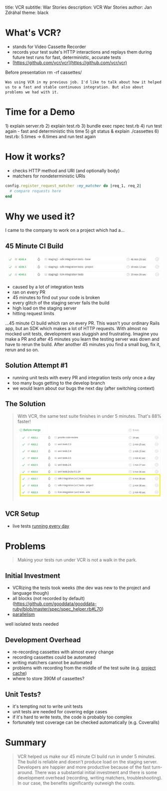 title: VCR
subtitle: War Stories
description: VCR War Stories
author: Jan Zdráhal
theme: black

# What's VCR?

- stands for Video Cassette Recorder
- records your test suite's HTTP interactions and replays them during future test runs for fast, deterministic, accurate tests
- [https://github.com/vcr/vcr](https://github.com/vcr/vcr)

<aside class="notes">
    Before presentation rm -rf cassettes/

    Was using VCR in my previous job. I'd like to talk about how it helped us to a fast and stable continuous integration. But also about problems we had with it.
</aside>

# Time for a Demo

<aside class="notes">
    1) explain server.rb
    2) explain test.rb
    3) bundle exec rspec test.rb
    4) run test again - fast and deterministic this time
    5) git status & explain ./cassettes
    6) test.rb: 5.times -> 6.times and run test again
</aside>

# How it works?

- checks HTTP method and URI (and optionally body)
- matchers for nondeterministic URIs

``` ruby
config.register_request_matcher :my_matcher do |req_1, req_2|
  # compare requests here
end
```

# Why we used it?

<aside class="notes">
    I came to the company to work on a project which had a...
</aside>

## 45 Minute CI Build
![slow build](slow_build.png)
- caused by a lot of integration tests
- ran on every PR
- 45 minutes to find out your code is broken
- every glitch of the staging server fails the build
- high load on the staging server
- hitting request limits

<aside class="notes">
    ...45 minute CI build which ran on every PR. This wasn't your ordinary Rails app, but an SDK which makes a lot of HTTP requests. With almost no mocked unit tests, development was sluggish and frustrating. Imagine you make a PR and after 45 minutes you learn the testing server was down and have to rerun the build. After another 45 minutes you find a small bug, fix it, rerun and so on.
</aside>

## Solution Attempt #1

- running unit tests with every PR and integration tests only once a day
- too many bugs getting to the develop branch
- we would learn about our bugs the next day (after switching context)

## The Solution

> With VCR, the same test suite finishes in under 5 minutes. That's 88% faster!
![fast build](fast_build.png)

## VCR Setup

- live tests [running every day](https://travis-ci.org/gooddata/gooddata-ruby/builds/520872126)

# Problems

> Making your tests run under VCR is not a walk in the park.

## Initial Investment

- VCRizing the tests took weeks (the dev was new to the project and language though)
- all blocks (not recorded by default)(https://github.com/gooddata/gooddata-ruby/blob/master/spec/spec_helper.rb#L70)
- [parallelism](https://github.com/gooddata/gooddata-ruby/blob/master/spec/spec_helper.rb#L60)

<aside class="notes">
    well isolated tests needed
</aside>

## Development Overhead
- re-recording cassettes with almost every change
- recording cassettes could be automated
- writing matchers cannot be automated
- problems with recording from the middle of the test suite (e.g. [project cache](https://github.com/gooddata/gooddata-ruby/blob/master/spec/vcr_configurer.rb#L65-L71))
- where to store 390M of cassettes?

## Unit Tests?
- it's tempting not to write unit tests
- unit tests are needed for covering edge cases
- if it's hard to write tests, the code is probably too complex
- fortunately test coverage can be checked automatically (e.g. Coveralls)

# Summary
> VCR helped us make our 45 minute CI build run in under 5 minutes. The build is reliable and doesn't produce load on the staging server. Developers are happier and more productive because of the fast turn-around. There was a substantial initial investment and there is some development overhead (recording, writing matchers, troubleshooting). In our case, the benefits significantly outweigh the costs.

